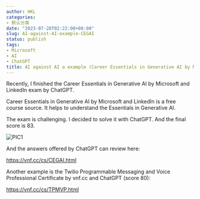 ```yaml
---
author: HKL
categories:
- 默认分类
date: "2023-07-28T02:22:00+08:00"
slug: AI-against-AI-example-CEGAI
status: publish
tags:
- Microsoft
- AI
- ChatGPT
title: AI against AI a example (Career Essentials in Generative AI by Microsoft and LinkedIn exam answers by ChatGPT)
---
```


Recently, I finished the Career Essentials in Generative AI by Microsoft and LinkedIn exam by ChatGPT.

Career Essentials in Generative AI by Microsoft and LinkedIn is a free course source. It helps to understand the Essentials in Generative AI.

<!--more-->

The exam is challenging. I decided to solve it with ChatGPT. And the final score is 83.

![PIC1][1]

And the answers offered by ChatGPT can review here:

https://vnf.cc/cs/CEGAI.html

Another example is the Twilio Programmable Messaging and Voice Professional Certificate by vnf.cc and ChatGPT (score 80):

https://vnf.cc/cs/TPMVP.html


[1]: https://cdn.jsdelivr.net/gh/hkwk/blog-photo/2023/07/20230728090844.png

